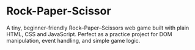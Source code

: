 # Rock-Paper-Scissor
A tiny, beginner-friendly Rock–Paper–Scissors web game built with plain HTML, CSS and JavaScript. Perfect as a practice project for DOM manipulation, event handling, and simple game logic. 
